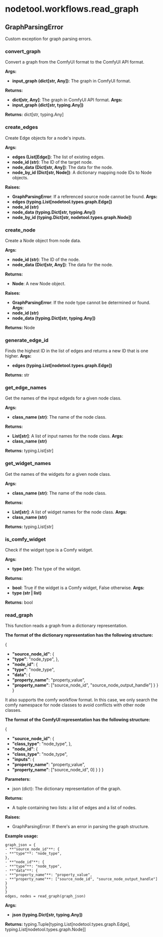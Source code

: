 # nodetool.workflows.read_graph

## GraphParsingError

Custom exception for graph parsing errors.

### convert_graph

Convert a graph from the ComfyUI format to the ComfyUI API format.


**Args:**

- **input_graph (dict[str, Any])**: The graph in ComfyUI format.


**Returns:**

- **dict[str, Any]**: The graph in ComfyUI API format.
**Args:**
- **input_graph (dict[str, typing.Any])**

**Returns:** dict[str, typing.Any]

### create_edges

Create Edge objects for a node's inputs.


**Args:**

- **edges (List[Edge])**: The list of existing edges.
- **node_id (str)**: The ID of the target node.
- **node_data (Dict[str, Any])**: The data for the node.
- **node_by_id (Dict[str, Node])**: A dictionary mapping node IDs to Node objects.


**Raises:**

- **GraphParsingError**: If a referenced source node cannot be found.
**Args:**
- **edges (typing.List[nodetool.types.graph.Edge])**
- **node_id (str)**
- **node_data (typing.Dict[str, typing.Any])**
- **node_by_id (typing.Dict[str, nodetool.types.graph.Node])**

### create_node

Create a Node object from node data.


**Args:**

- **node_id (str)**: The ID of the node.
- **node_data (Dict[str, Any])**: The data for the node.


**Returns:**

- **Node**: A new Node object.


**Raises:**

- **GraphParsingError**: If the node type cannot be determined or found.
**Args:**
- **node_id (str)**
- **node_data (typing.Dict[str, typing.Any])**

**Returns:** Node

### generate_edge_id

Finds the highest ID in the list of edges and returns a new ID that is one higher.
**Args:**
- **edges (typing.List[nodetool.types.graph.Edge])**

**Returns:** str

### get_edge_names

Get the names of the input edgeds for a given node class.


**Args:**

- **class_name (str)**: The name of the node class.


**Returns:**

- **List[str]**: A list of input names for the node class.
**Args:**
- **class_name (str)**

**Returns:** typing.List[str]

### get_widget_names

Get the names of the widgets for a given node class.


**Args:**

- **class_name (str)**: The name of the node class.


**Returns:**

- **List[str]**: A list of widget names for the node class.
**Args:**
- **class_name (str)**

**Returns:** typing.List[str]

### is_comfy_widget

Check if the widget type is a Comfy widget.


**Args:**

- **type (str)**: The type of the widget.


**Returns:**

- **bool**: True if the widget is a Comfy widget, False otherwise.
**Args:**
- **type (str | list)**

**Returns:** bool

### read_graph

This function reads a graph from a dictionary representation.


**The format of the dictionary representation has the following structure:**

{
- **"source_node_id"**: {
- **"type"**: "node_type",
},
- **"node_id"**: {
- **"type"**: "node_type",
- **"data"**: {
- **"property_name"**: "property_value",
- **"property_name"**: ["source_node_id", "source_node_output_handle"]
}
}
}

It also supports the comfy workflow format.
In this case, we only search the comfy namespace for node classes
to avoid conflicts with other node classes.


**The format of the ComfyUI representation has the following structure:**

{
- **"source_node_id"**: {
- **"class_type"**: "node_type",
},
- **"node_id"**: {
- **"class_type"**: "node_type",
- **"inputs"**: {
- **"property_name"**: "property_value",
- **"property_name"**: ["source_node_id", 0]
}
}
}


**Parameters:**


- json (dict): The dictionary representation of the graph.


**Returns:**


- A tuple containing two lists: a list of edges and a list of nodes.


**Raises:**


- GraphParsingError: If there's an error in parsing the graph structure.


**Example usage:**

```
graph_json = {
- **"source_node_id"**: {
- **"type"**: "node_type",
},
- **"node_id"**: {
- **"type"**: "node_type",
- **"data"**: {
- **"property_name"**: "property_value",
- **"property_name"**: ["source_node_id", "source_node_output_handle"]
}
}
}
edges, nodes = read_graph(graph_json)
```
**Args:**
- **json (typing.Dict[str, typing.Any])**

**Returns:** typing.Tuple[typing.List[nodetool.types.graph.Edge], typing.List[nodetool.types.graph.Node]]

